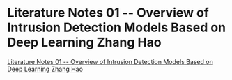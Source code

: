 # Literature Notes 01 -- Overview of Intrusion Detection Models Based on Deep Learning Zhang Hao
[Literature Notes 01 -- Overview of Intrusion Detection Models Based on Deep Learning Zhang Hao](https://aiwithcloud.com/2022/09/19/literature_notes_01____overview_of_intrusion_detection_models_based_on_deep_learning_zhang_hao/)